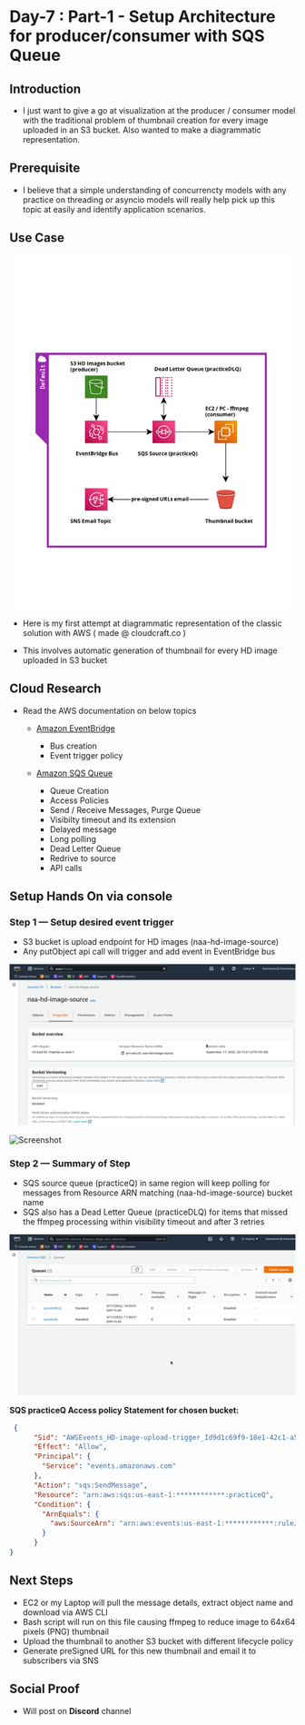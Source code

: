 # Day-7 : Part-1 - Setup Architecture for producer/consumer with SQS Queue

## Introduction

- I just want to give a go at visualization at the producer / consumer model with the traditional problem of thumbnail creation for every image uploaded in an S3 bucket. Also wanted to make a diagrammatic representation.

## Prerequisite

- I believe that a simple understanding of concurrencty models with any practice on threading or asyncio models will really help pick up this topic at easily and identify application scenarios.

## Use Case

![Architecture](assets/Thumbnail-creator.png)

- Here is my first attempt at diagrammatic representation of the classic solution with AWS ( made @ cloudcraft.co )

- This involves automatic generation of thumbnail for every HD image uploaded in S3 bucket 


## Cloud Research

- Read the AWS documentation on below topics

    - [Amazon EventBridge](https://docs.aws.amazon.com/eventbridge/latest/userguide/eb-event-bus.html)
        - Bus creation
        - Event trigger policy

    - [Amazon SQS Queue](https://docs.aws.amazon.com/AWSSimpleQueueService/latest/SQSDeveloperGuide/sqs-using-sqs.html)
        - Queue Creation
        - Access Policies
        - Send / Receive Messages, Purge Queue
        - Visibilty timeout and its extension
        - Delayed message
        - Long polling
        - Dead Letter Queue
        - Redrive to source
        - API calls
        
## Setup Hands On via console


### Step 1 — Setup desired event trigger

- S3 bucket is upload endpoint for HD images (naa-hd-image-source)
- Any putObject api call will trigger and add event in EventBridge bus

![Screenshot](assets/bucket-creation-screen.png)

![Screenshot](assets/event-bridge-setup-screen.png)

### Step 2 — Summary of Step

- SQS source queue (practiceQ) in same region will keep polling for messages from Resource ARN matching (naa-hd-image-source) bucket name 
- SQS also has a Dead Letter Queue (practiceDLQ) for items that missed the ffmpeg processing within visibility timeout and after 3 retries

![Screenshot](assets/create-sns-queues-screen.png)

**SQS practiceQ Access policy Statement for chosen bucket:**

```json
 {
      "Sid": "AWSEvents_HD-image-upload-trigger_Id9d1c69f9-18e1-42c1-a554-548d9e6a4331",
      "Effect": "Allow",
      "Principal": {
        "Service": "events.amazonaws.com"
      },
      "Action": "sqs:SendMessage",
      "Resource": "arn:aws:sqs:us-east-1:************:practiceQ",
      "Condition": {
        "ArnEquals": {
          "aws:SourceArn": "arn:aws:events:us-east-1:************:rule/HD-image-upload-trigger"
        }
      }
}
```

## Next Steps

- EC2 or my Laptop will pull the message details, extract object name and download via AWS CLI
- Bash script will run on this file causing ffmpeg to reduce image to 64x64 pixels (PNG) thumbnail
- Upload the thumbnail to another S3 bucket with different lifecycle policy
- Generate preSigned URL for this new thumbnail and email it to subscribers via SNS

## Social Proof

- Will post on **Discord** channel
